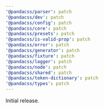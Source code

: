 ```yaml
---
'@pandacss/parser': patch
'@pandacss/dev': patch
'@pandacss/config': patch
'@pandacss/core': patch
'@pandacss/presets': patch
'@pandacss/is-valid-prop': patch
'@pandacss/error': patch
'@pandacss/generator': patch
'@pandacss/fixture': patch
'@pandacss/logger': patch
'@pandacss/node': patch
'@pandacss/shared': patch
'@pandacss/token-dictionary': patch
'@pandacss/types': patch
---
```


Initial release.

